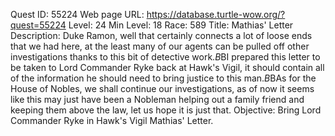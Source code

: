 Quest ID: 55224
Web page URL: https://database.turtle-wow.org/?quest=55224
Level: 24
Min Level: 18
Race: 589
Title: Mathias' Letter
Description: Duke Ramon, well that certainly connects a lot of loose ends that we had here, at the least many of our agents can be pulled off other investigations thanks to this bit of detective work.$B$BI prepared this letter to be taken to Lord Commander Ryke back at Hawk's Vigil, it should contain all of the information he should need to bring justice to this man.$B$BAs for the House of Nobles, we shall continue our investigations, as of now it seems like this may just have been a Nobleman helping out a family friend and keeping them above the law, let us hope it is just that.
Objective: Bring Lord Commander Ryke in Hawk's Vigil Mathias' Letter.
